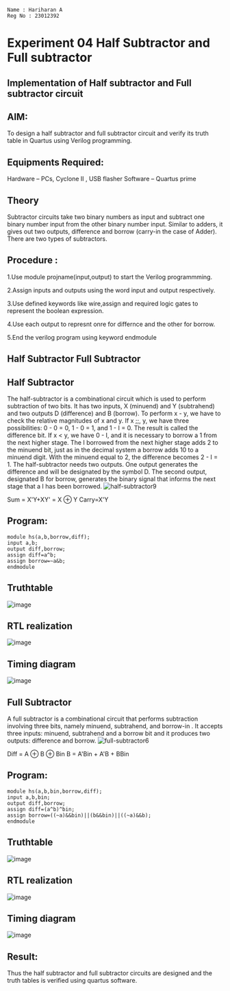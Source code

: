 ```
Name : Hariharan A
Reg No : 23012392
```

# Experiment 04 Half Subtractor and Full subtractor
## Implementation of Half subtractor and Full subtractor circuit
## AIM:
To design a half subtractor and full subtractor circuit and verify its truth table in Quartus using Verilog programming.

## Equipments Required:
  Hardware – PCs, Cyclone II , USB flasher
  Software – Quartus prime
## Theory
Subtractor circuits take two binary numbers as input and subtract one binary number input from the other binary number input. Similar to adders, it gives out two outputs, difference and borrow (carry-in the case of Adder). There are two types of subtractors.

## Procedure : 
1.Use module projname(input,output) to start the Verilog programmming.

2.Assign inputs and outputs using the word input and output respectively.

3.Use defined keywords like wire,assign and required logic gates to represent the boolean expression.

4.Use each output to represnt onre for differnce and the other for borrow.

5.End the verilog program using keyword endmodule


## Half Subtractor Full Subtractor
## Half Subtractor
The half-subtractor is a combinational circuit which is used to perform subtraction of two bits. It has two inputs, X (minuend) and Y (subtrahend) and two outputs D (difference) and B (borrow). To perform x - y, we have to check the relative magnitudes of x and y. If x ;;, y, we have three possibilities: 0 - 0 = 0, 1 - 0 = 1, and 1 - I = 0. The result is called the difference bit. If x < y, we have 0 - I, and it is necessary to borrow a 1 from the next higher stage. The I borrowed from the next higher stage adds 2 to the minuend bit, just as in the decimal system a borrow adds 10 to a minuend digit. With the minuend equal to 2, the difference becomes 2 - I = 1. The half-subtractor needs two outputs. One output generates the difference and will be designated by the symbol D. The second output, designated B for borrow, generates the binary signal that informs the next stage that a I has been borrowed.
![half-subtractor9](https://user-images.githubusercontent.com/36288975/166112538-58c3bc7c-ee5d-4e6a-ac8d-8e8328efe27a.png)


Sum = X'Y+XY' = X ⊕ Y
Carry=X'Y

## Program:
```
module hs(a,b,borrow,diff);
input a,b;
output diff,borrow;
assign diff=a^b;
assign borrow=~a&b;
endmodule
```

## Truthtable
![image](https://github.com/hariharana59/Experiment--03-Half-Subtractor-and-Full-subtractor/assets/144980130/d53cb738-4d23-4964-a723-1674db6bd05e)

##  RTL realization
![image](https://github.com/hariharana59/Experiment--03-Half-Subtractor-and-Full-subtractor/assets/144980130/7dfa6923-0885-4812-93e5-d6b187edfd09)

## Timing diagram 
![image](https://github.com/hariharana59/Experiment--03-Half-Subtractor-and-Full-subtractor/assets/144980130/60cedf53-540d-4597-aa36-04d234b2c353)


## Full Subtractor
A full subtractor is a combinational circuit that performs subtraction involving three bits, namely minuend, subtrahend, and borrow-in . It accepts three inputs: minuend, subtrahend and a borrow bit and it produces two outputs: difference and borrow. 
![full-subtractor6](https://user-images.githubusercontent.com/36288975/166112541-24c68359-3de8-4674-ae22-8272ffc385ed.png)

Diff = A ⊕ B ⊕ Bin B = A'Bin + A'B + BBin

## Program:
```
module hs(a,b,bin,borrow,diff);
input a,b,bin;
output diff,borrow;
assign diff=(a^b)^bin;
assign borrow=((~a)&&bin)||(b&&bin)||((~a)&&b);
endmodule
```

## Truthtable
![image](https://github.com/hariharana59/Experiment--03-Half-Subtractor-and-Full-subtractor/assets/144980130/df6a8ad1-d7f4-4a87-9d7f-e3ac5be492f7)

##  RTL realization
![image](https://github.com/hariharana59/Experiment--03-Half-Subtractor-and-Full-subtractor/assets/144980130/37fbaae3-f4f3-4df3-848e-4eee68072508)

## Timing diagram 
![image](https://github.com/hariharana59/Experiment--03-Half-Subtractor-and-Full-subtractor/assets/144980130/ced080b3-fbd7-4c27-b50e-52bd054c42f3)

## Result:
Thus the half subtractor and full subtractor circuits are designed and the truth tables is verified using quartus software.
